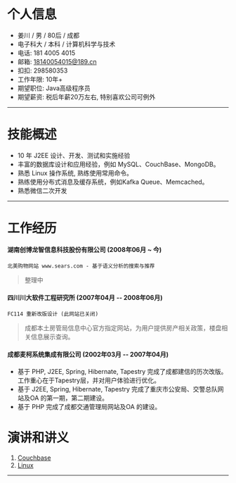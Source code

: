 # 个人信息
 - 姜川 / 男 / 80后 / 成都
 - 电子科大 / 本科 / 计算机科学与技术
 - 电话: 181 4005 4015
 - 邮箱: 18140054015@189.cn
 - 扣扣: 298580353
 - 工作年限: 10年+
 - 期望职位: Java高级程序员
 - 期望薪资: 税后年薪20万左右, 特别喜欢公司可例外

---

# 技能概述
 - 10 年 J2EE 设计、开发、测试和实施经验
 - 丰富的数据库设计和应用经验，例如 MySQL、CouchBase、MongoDB。
 - 熟悉 Linux 操作系统, 熟练使用常用命令。
 - 熟练使用分布式消息及缓存系统，例如Kafka Queue、Memcached。
 - 熟悉微信二次开发

---

# 工作经历

#### 湖南创博龙智信息科技股份有限公司 (2008年06月 ~ 今)

    北美购物网站 www.sears.com - 基于语义分析的搜索与推荐

> 整理中

#### 四川川大软件工程研究所 (2007年04月 -- 2008年06月)

    FC114 重新改版设计 (此网站已关闭)
> 成都本土房管局信息中心官方指定网站，为用户提供房产相关政策，楼盘相关信息展示查询。

#### 成都麦柯系统集成有限公司 (2002年03月 -- 2007年04月)

 - 基于 PHP, J2EE, Spring, Hibernate, Tapestry 完成了成都建信的历次改版。工作重心在于Tapestry层，并对用户体验进行优化。
 - 基于 J2EE, Spring, Hibernate, Tapestry 完成了重庆市公安局、交警总队网站及OA 的第一期，第二期建设。
 - 基于 PHP 完成了成都交通管理局网站及OA 的建设。

# 演讲和讲义
1. [Couchbase](https://github.com/jiangchuan2015/cv/blob/master/Couchbase.pptx)<br />
2. [Linux](https://github.com/jiangchuan2015/cv/blob/master/Linux.pptx)<br />


---
